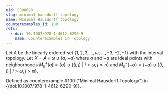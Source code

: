 ```yaml
---
uid: S000098
slug: minimal-hausdorff-topology
name: Minimal Hausdorff topology
counterexamples_id: 100
refs:
  - doi: 10.1007/978-1-4612-6290-9
    name: Counterexamples in Topology
---
```

Let $A$ be the linearly ordered set $\{1,2,3,\dots,\omega,\dots,-3,-2,-1\}$ with the interval topology. Let $X = A \times \omega \cup \{a, -a\}$ where $a$ and $-a$ are ideal points with neighborhoods $M_n^+(a) = \{a\} \cup \{(i,j)\ |\ i<\omega, j>n\}$ and $M_n^-(-a) = \{-a\}\cup\{(i,j)\ |\ i>\omega,j>n\}$.

Defined as counterexample #100 ("Minimal Hausdorff Topology")
in {{doi:10.1007/978-1-4612-6290-9}}.
